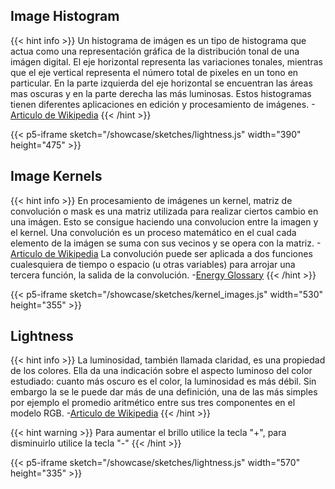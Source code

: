 
## Image Histogram
{{< hint info >}}
Un histograma de imágen es un tipo de histograma que actua como una representación gráfica de la distribución tonal de una imágen digital.
El eje horizontal representa las variaciones tonales, mientras que el eje vertical representa el número total de pixeles en un tono en particular.
En la parte izquierda del eje horizontal se encuentran las áreas mas oscuras y en la parte derecha las más luminosas.
Estos histogramas tienen diferentes aplicaciones en edición  y procesamiento de imágenes.
-[Articulo de Wikipedia](https://en.wikipedia.org/wiki/Image_histogram)
{{< /hint >}}

{{< p5-iframe sketch="/showcase/sketches/lightness.js" width="390" height="475" >}}



## Image Kernels
{{< hint info >}}
En procesamiento de imágenes un kernel, matriz de convolución o mask es una matriz utilizada para realizar ciertos cambio en una imágen. Esto se consigue haciendo una convolucion entre la imagen y el kernel.
Una convolución es un proceso matemático en el cual cada elemento de la imágen se suma con sus vecinos y se opera con la matriz.  -[Articulo de Wikipedia](https://en.wikipedia.org/wiki/Kernel_%28image_processing%29#Convolution)
La convolución puede ser aplicada a dos funciones cualesquiera de tiempo o espacio (u otras variables) para arrojar una tercera función, la salida de la convolución. -[Energy Glossary](https://glossary.slb.com/es/terms/c/convolution#:~:text=Una%20operación%20matemática%20con%20dos,la%20salida%20de%20la%20convolución.)
{{< /hint >}}


{{< p5-iframe sketch="/showcase/sketches/kernel_images.js" width="530" height="355" >}}


## Lightness
{{< hint info >}}
La luminosidad, también llamada claridad, es una propiedad de los colores. Ella da una indicación sobre el aspecto luminoso del color estudiado: cuanto más oscuro es el color, la luminosidad es más débil.
Sin embargo la se le puede dar más de una definición, una de las más simples por ejemplo el promedio aritmético entre sus tres componentes en el modelo RGB.
-[Articulo de Wikipedia](https://en.wikipedia.org/wiki/HSL_and_HSV#Lightness)
{{< /hint >}}

{{< hint warning >}}
Para aumentar el brillo utilice la tecla "+", para disminuirlo utilice la tecla "-"
{{< /hint >}}

{{< p5-iframe sketch="/showcase/sketches/lightness.js" width="570" height="335" >}}